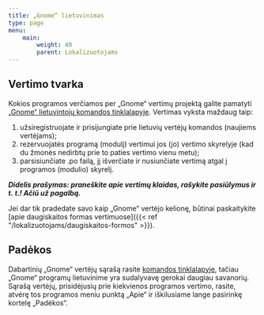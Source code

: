 ```yaml
---
title: „Gnome“ lietuvinimas
type: page
menu:
    main:
        weight: 40
        parent: Lokalizuotojams
---
```


Vertimo tvarka
--------------

Kokios programos verčiamos per „Gnome“ vertimų projektą galite
pamatyti [„Gnome“ lietuvintojų komandos tinklalapyje](https://l10n.gnome.org/languages/lt). Vertimas vyksta maždaug
taip:

1. užsiregistruojate ir prisijungiate prie lietuvių vertėjų komandos (naujiems vertėjams);
2. rezervuojatės programą (modulį) vertimui jos (jo) vertimo skyrelyje (kad du žmonės nedirbtų prie to paties vertimo
   vienu metu);
3. parsisiunčiate .po failą, jį išverčiate ir nusiunčiate vertimą atgal į programos (modulio) skyrelį.

_**Didelis prašymas: praneškite apie vertimų klaidas, rašykite pasiūlymus ir t. t.! Ačiū už pagalbą.**_

Jei dar tik pradedate savo kaip „Gnome“ vertėjo kelionę, būtinai paskaitykite [apie daugiskaitos formas vertimuose]({{<
ref "/lokalizuotojams/daugiskaitos-formos" >}}).

Padėkos
-------

Dabartinių „Gnome“ vertėjų sąrašą rasite [komandos tinklalapyje](https://l10n.gnome.org/languages/lt/), tačiau „Gnome“
programų lietuvinime yra sudalyvavę gerokai daugiau savanorių. Sąrašą vertėjų, prisidėjusių prie kiekvienos programos
vertimo, rasite, atvėrę tos programos meniu punktą „Apie“ ir iškilusiame lange pasirinkę kortelę „Padėkos“.
